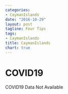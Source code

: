 ```yaml
---
categories:
- CaymanIslands
date: "2016-10-29"
layout: post
tagline: Four Tips
tags:
- CaymanIslands
title: CaymanIslands
chart: true
---
```



# COVID19
COVID19 Data Not Available
